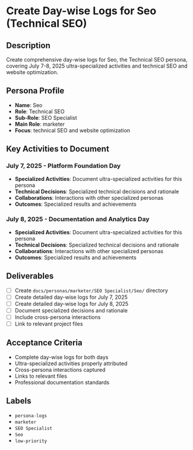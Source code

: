 # Create Day-wise Logs for Seo (Technical SEO)

## Description
Create comprehensive day-wise logs for Seo, the Technical SEO persona, covering July 7-8, 2025 ultra-specialized activities and technical SEO and website optimization.

## Persona Profile
- **Name**: Seo
- **Role**: Technical SEO
- **Sub-Role**: SEO Specialist
- **Main Role**: marketer
- **Focus**: technical SEO and website optimization

## Key Activities to Document

### July 7, 2025 - Platform Foundation Day
- **Specialized Activities**: Document ultra-specialized activities for this persona
- **Technical Decisions**: Specialized technical decisions and rationale
- **Collaborations**: Interactions with other specialized personas
- **Outcomes**: Specialized results and achievements

### July 8, 2025 - Documentation and Analytics Day
- **Specialized Activities**: Document ultra-specialized activities for this persona
- **Technical Decisions**: Specialized technical decisions and rationale
- **Collaborations**: Interactions with other specialized personas
- **Outcomes**: Specialized results and achievements

## Deliverables
- [ ] Create `docs/personas/marketer/SEO Specialist/Seo/` directory
- [ ] Create detailed day-wise logs for July 7, 2025
- [ ] Create detailed day-wise logs for July 8, 2025
- [ ] Document specialized decisions and rationale
- [ ] Include cross-persona interactions
- [ ] Link to relevant project files

## Acceptance Criteria
- Complete day-wise logs for both days
- Ultra-specialized activities properly attributed
- Cross-persona interactions captured
- Links to relevant files
- Professional documentation standards

## Labels
- `persona-logs`
- `marketer`
- `SEO Specialist`
- `Seo`
- `low-priority`
